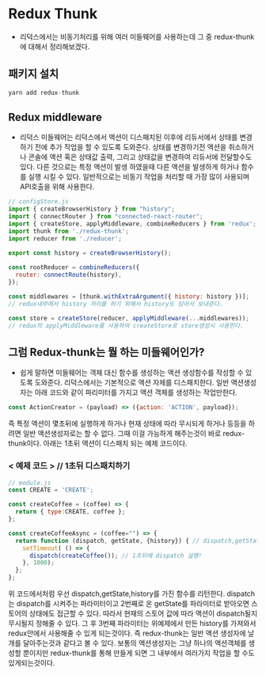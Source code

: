 # Redux Thunk
- 리덕스에서는 비동기처리를 위해 여러 미들웨어를 사용하는데 그 중 redux-thunk에 대해서 정리해보겠다.

## 패키지 설치
```javascript
yarn add redux-thunk
```


## Redux middleware
- 리덕스 미들웨어는 리덕스에서 액션이 디스패치된 이후에 리듀서에서 상태를 변경하기 전에 추가 작업을 할 수 있도록 도와준다. 상태를 변경하기전 액션을 취소하거나 콘솔에 액션 혹은 상태값 출력, 그리고 상태값을 변경하여 리듀서에 전달할수도 있다. 다른 것으로는 특정 액션이 발생 하였을때 다른 액션을 발생하게 하거나 함수를 실행 시킬 수 있다. 일반적으로는 비동기 작업을 처리할 때 가장 많이 사용되며 API호출을 위해 사용한다.

``` javascript
// configStore.js
import { createBrowserHistory } from "history";
import { connectRouter } from "connected-react-router";
import { createStore, applyMiddleware, combineReducers } from 'redux';
import thunk from './redux-thunk';
import reducer from './reducer';

export const history = createBrowserHistory();
 
const rootReducer = combineReducers({
  router: connectRoute(history),
});

const middlewares = [thunk.withExtraArgument({ history: history })];
// redux내부에서 history 처리를 하기 위해서 history도 담아서 보내준다.

const store = createStore(reducer, applyMiddleware(...middlewares));
// redux의 applyMiddleware를 사용하여 createStore로 store생성시 사용한다.

```

## 그럼 Redux-thunk는 뭘 하는 미들웨어인가?
- 쉽게 말하면 미들웨어는 객체 대신 함수를 생성하는 액션 생성함수를 작성할 수 있도록 도와준다. 리덕스에서는 기본적으로 액션 자체를 디스패치한다. 일반 액션생성자는 아래 코드와 같이 파리미터를 가지고 액션 객체를 생성하는 작업만한다.
```javascript
const ActionCreator = (payload) => ({action: 'ACTION', payload});
```
즉 특정 액션이 몇초뒤에 실행하게 하거나 현재 상태에 따라 무시되게 하거나 등등을 하려면 일반 액션생성자로는 할 수 없다. 그때 이걸 가능하게 해주는것이 바로 redux-thunk이다.
아래는 1초뒤 액션이 디스패치 되는 예제 코드이다.
### < 예제 코드 > // 1초뒤 디스패치하기
```javascript
// module.js
const CREATE = 'CREATE';

const createCoffee = (coffee) => {
  return { type:CREATE, coffee };
};

const createCoffeeAsync = (coffee="") => {
  return function (dispatch, getState, {history}) { // dispatch,getState,history를 파라미터로 가지는 함수를 리턴!
    setTimeout( () => {
      dispatch(createCoffee()); // 1초뒤에 dispatch 실행!
    }, 1000);
  };
};

```
위 코드에서처럼 우선 dispatch,getState,history를 가진 함수를 리턴한다. dispatch는 dispatch를 시켜주는 파라미터이고 2번째로 온 getState를 파라미터로 받아오면 스토어의 상태에도 접근할 수 있다. 따라서 현재의 스토어 값에 따라 액션이 dispatch될지 무시될지 정해줄 수 있다. 그 후 3번째 파라미터는 위예제에서 만든 history를 가져와서 redux안에서 사용해줄 수 있게 되는것이다. 즉 redux-thunk는 일반 액션 생성자에 날개를 달아주는것과 같다고 볼 수 있다. 보통의 액션생성자는 그냥 하나의 액션객체를 생성할 뿐이지만 redux-thunk를 통해 만들게 되면 그 내부에서 여러가지 작업을 할 수도 있게되는것이다.
